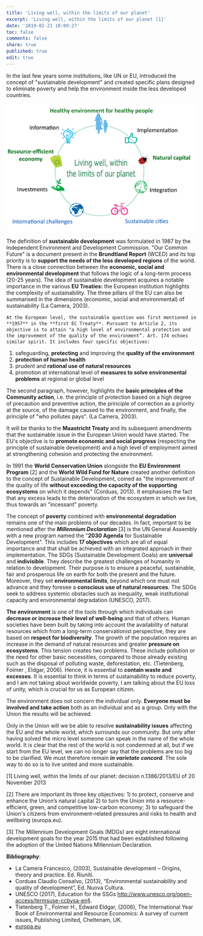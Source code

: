 ```yaml
---
title: 'Living well, within the limits of our planet'
excerpt: 'Living well, within the limits of our planet [1]'
date: '2019-02-21 10:09:27'
toc: false
comments: false
share: true
published: true
edit: true
---
```

In the last few years some institutions, like UN or EU, introduced the concept of "sustainable development" and created specific plans designed to eliminate poverty and help the environment inside the less developed countries. 

![null](/assets/images/1550660690320blob.jpg)

The definition of **sustainable development** was formulated in 1987 by the Independent Environment and Development Commission. "Our Common Future" is a document present in the **Brundtland Report** (WCED) and its top priority is to **support the needs of the less developed regions** of the world. There is a close connection between the **economic, social and environmental development** that follows the logic of a long-term process (20-25 years). The idea of sustainable development acquires a notable importance in the various **EU Treaties:** the European institution highlights the complexity of sustainability. The three pillars of the EU can also be summarised in the dimensions (economic, social and environmental) of sustainability (La Camera, 2003). 

 	At the European level, the sustainable question was first mentioned in **1957** in the **first EC Treaty**. Pursuant to Article 2, its objective is to attain "a high level of environmental protection and the improvement of the quality of the environment”. Art. 174 echoes similar spirit. It includes four specific objectives: 

1. safeguarding, **protecting** and improving the **quality of the environment**
2. **protection of human health**
3. prudent and **rational use of natural resources**
4. promotion at international level of **measures to solve environmental problems** at regional or global level 

The second paragraph, however, highlights the **basic principles of the Community action**, i.e. the principle of protection based on a high degree of precaution and preventive action, the principle of correction as a priority at the source, of the damage caused to the environment, and finally, the principle of "who pollutes pays". (La Camera, 2003).

It will be thanks to the **Maastricht Treaty** and its subsequent amendments that the sustainable issue in the European Union would have started. The EU's objective is to **promote economic and social progress** (respecting the principle of sustainable development) and a high level of employment aimed at strengthening cohesion and protecting the environment.

In 1991 the **World Conservation Union** alongside the **EU Environment Program** \[2] and the **World Wild Fund for Nature** created another definition to the concept of Sustainable Development, coined as "the improvement of the quality of life **without exceeding the capacity of the supporting ecosystems** on which it depends" (Corduas, 2013). It emphasises the fact that any excess leads to the deterioration of the ecosystem in which we live, thus towards an "incessant" poverty.

The concept of **poverty** combined with **environmental degradation** remains one of the main problems of our decades. In fact, important to be mentioned after the _**Millennium Declaration**_ \[3] is the UN General Assembly with a new program named the "**2030 Agenda** for Sustainable Development". This includes **17 objectives** which are all of equal importance and that shall be achieved with an integrated approach in their implementation. The SDGs (Sustainable Development Goals) are **universal** and **indivisible**. They describe the greatest challenges of humanity in relation to development. Their purpose is to ensure a peaceful, sustainable, fair and prosperous life on earth for both the present and the future. Moreover, they set **environmental limits**, beyond which one must not advance and they foresee a **conscious use of natural resources**. The SDGs seek to address systemic obstacles such as inequality, weak institutional capacity and environmental degradation (UNESCO, 2017).

**The environment** is one of the tools through which individuals can **decrease or increase their level of well-being** and that of others. Human societies have been built by taking into account the availability of natural resources which from a long-term conservationist perspective, they are based on **respect for biodiversity**. The growth of the population requires an increase in the demand of natural resources and greater **pressure on ecosystems**. This tension creates two problems. These include pollution or the need for other basic necessities, compared to those already existing such as the disposal of polluting waste, deforestation, etc. (Tietenberg, Folmer , Eldgar, 2006). Hence, it is essential to **contain waste and excesses**. It is essential to think in terms of sustainability to reduce poverty, and I am not taking about worldwide poverty, I am talking about the EU loss of unity, which is crucial for us as European citizen.

The environment does not concern the individual only. **Everyone must be involved and take action** both as an individual and as a group. Only with the Union the results will be achieved. 

Only in the Union will we be able to resolve **sustainability issues** affecting the EU and the whole world, which surrounds our community. But only after having solved the micro level someone can speak in the name of the whole world. It is clear that the rest of the world is not condemned at all, but if we start from the EU level, we can no longer say that the problems are too big to be clarified. We must therefore remain **_in varietate concord_**.  The sole way to do so is to live united and more sustainable.

\[1] Living well, within the limits of our planet: decision n.1386/2013/EU of 20 November 2013

\[2] There are important its three key objectives: 1) to protect, conserve and enhance the Union’s natural capital 2) to turn the Union into a resource-efficient, green, and competitive low-carbon economy; 3) to safeguard the Union's citizens from environment-related pressures and risks to health and wellbeing (europa.eu).

\[3] The Millennium Development Goals (MDGs) are eight international development goals for the year 2015 that had been established following the adoption of the United Nations Millennium Declaration. 

**Bibliography**:

* La Camera  Francesco, (2003),  Sustainable development – Origins, theory and practice. Ed. Riuniti.
* Corduas  Claudio Consalvo, (2013), “Environmental sustainability and quality of development”, Ed. Nuova Cultura.
* UNESCO (2017),  Education for the SSGs http://www.unesco.org/open-access/termsuse-ccbysa-en§.
* Tietenberg T., Folmer H., Edward Eldgar, (2006), The International Year Book of Environmental  and  Resource  Economics:  A  survey  of  current  issues,  Publishing  Limited, Cheltenam, UK.
* [europa.eu](http://ec.europa.eu/environment/action-programme/)
